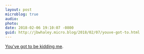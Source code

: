 ```yaml
---
layout: post
microblog: true
audio: 
photo: 
date: 2018-02-06 19:10:07 -0800
guid: http://jbwhaley.micro.blog/2018/02/07/youve-got-to.html
---
```

[You've got to be kidding me](https://www.washingtonpost.com/politics/trumps-marching-orders-to-the-pentagon-plan-a-grand-military-parade/2018/02/06/9e19ca88-0b55-11e8-8b0d-891602206fb7_story.html?utm_term=.95a87708ce55).
